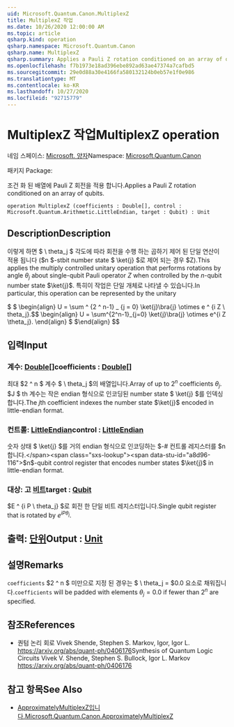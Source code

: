 ```yaml
---
uid: Microsoft.Quantum.Canon.MultiplexZ
title: MultiplexZ 작업
ms.date: 10/26/2020 12:00:00 AM
ms.topic: article
qsharp.kind: operation
qsharp.namespace: Microsoft.Quantum.Canon
qsharp.name: MultiplexZ
qsharp.summary: Applies a Pauli Z rotation conditioned on an array of qubits.
ms.openlocfilehash: f7b1973e18ad396ebe892ad63ae47374a7cafbd5
ms.sourcegitcommit: 29e0d88a30e4166fa580132124b0eb57e1f0e986
ms.translationtype: MT
ms.contentlocale: ko-KR
ms.lasthandoff: 10/27/2020
ms.locfileid: "92715779"
---
```

# <a name="multiplexz-operation"></a><span data-ttu-id="a8d96-102">MultiplexZ 작업</span><span class="sxs-lookup"><span data-stu-id="a8d96-102">MultiplexZ operation</span></span>

<span data-ttu-id="a8d96-103">네임 스페이스: [Microsoft. 양자](xref:Microsoft.Quantum.Canon)</span><span class="sxs-lookup"><span data-stu-id="a8d96-103">Namespace: [Microsoft.Quantum.Canon](xref:Microsoft.Quantum.Canon)</span></span>

<span data-ttu-id="a8d96-104">패키지 [](https://nuget.org/packages/)</span><span class="sxs-lookup"><span data-stu-id="a8d96-104">Package: [](https://nuget.org/packages/)</span></span>


<span data-ttu-id="a8d96-105">조건 화 된 배열에 Pauli Z 회전을 적용 합니다.</span><span class="sxs-lookup"><span data-stu-id="a8d96-105">Applies a Pauli Z rotation conditioned on an array of qubits.</span></span>

```qsharp
operation MultiplexZ (coefficients : Double[], control : Microsoft.Quantum.Arithmetic.LittleEndian, target : Qubit) : Unit
```


## <a name="description"></a><span data-ttu-id="a8d96-106">Description</span><span class="sxs-lookup"><span data-stu-id="a8d96-106">Description</span></span>

<span data-ttu-id="a8d96-107">이렇게 하면 $ \ theta_j $ 각도에 따라 회전을 수행 하는 곱하기 제어 된 단일 연산이 적용 됩니다 ($n $-stbit number state $ \ket{j} $로 제어 되는 경우 $Z).</span><span class="sxs-lookup"><span data-stu-id="a8d96-107">This applies the multiply controlled unitary operation that performs rotations by angle $\theta_j$ about single-qubit Pauli operator $Z$ when controlled by the $n$-qubit number state $\ket{j}$.</span></span>
<span data-ttu-id="a8d96-108">특히이 작업은 단일 개체로 나타낼 수 있습니다.</span><span class="sxs-lookup"><span data-stu-id="a8d96-108">In particular, this operation can be represented by the unitary</span></span>

<span data-ttu-id="a8d96-109">$ $ \begin{align} U = \sum ^ {2 ^ n-1} _ {j = 0} \ket{j}\bra{j} \otimes e ^ {i Z \ theta_j}.</span><span class="sxs-lookup"><span data-stu-id="a8d96-109">$$ \begin{align} U = \sum^{2^n-1}_{j=0} \ket{j}\bra{j} \otimes e^{i Z \theta_j}.</span></span>
<span data-ttu-id="a8d96-110">\end{align} $ $</span><span class="sxs-lookup"><span data-stu-id="a8d96-110">\end{align} $$</span></span>

## <a name="input"></a><span data-ttu-id="a8d96-111">입력</span><span class="sxs-lookup"><span data-stu-id="a8d96-111">Input</span></span>

### <a name="coefficients--double"></a><span data-ttu-id="a8d96-112">계수: [Double](xref:microsoft.quantum.lang-ref.double)[]</span><span class="sxs-lookup"><span data-stu-id="a8d96-112">coefficients : [Double](xref:microsoft.quantum.lang-ref.double)[]</span></span>

<span data-ttu-id="a8d96-113">최대 $2 ^ n $ 계수 $ \ theta_j $의 배열입니다.</span><span class="sxs-lookup"><span data-stu-id="a8d96-113">Array of up to $2^n$ coefficients $\theta_j$.</span></span> <span data-ttu-id="a8d96-114">$J $ th 계수는 작은 endian 형식으로 인코딩된 number state $ \ket{j} $를 인덱싱합니다.</span><span class="sxs-lookup"><span data-stu-id="a8d96-114">The $j$th coefficient indexes the number state $\ket{j}$ encoded in little-endian format.</span></span>


### <a name="control--littleendian"></a><span data-ttu-id="a8d96-115">컨트롤: [LittleEndian](xref:Microsoft.Quantum.Arithmetic.LittleEndian)</span><span class="sxs-lookup"><span data-stu-id="a8d96-115">control : [LittleEndian](xref:Microsoft.Quantum.Arithmetic.LittleEndian)</span></span>

<span data-ttu-id="a8d96-116">숫자 상태 $ \ket{j} $를 거의 endian 형식으로 인코딩하는 $-# 컨트롤 레지스터를 $n 합니다.</span><span class="sxs-lookup"><span data-stu-id="a8d96-116">$n$-qubit control register that encodes number states $\ket{j}$ in little-endian format.</span></span>


### <a name="target--qubit"></a><span data-ttu-id="a8d96-117">대상: 고 [비트](xref:microsoft.quantum.lang-ref.qubit)</span><span class="sxs-lookup"><span data-stu-id="a8d96-117">target : [Qubit](xref:microsoft.quantum.lang-ref.qubit)</span></span>

<span data-ttu-id="a8d96-118">$E ^ {i P \ theta_j} $로 회전 한 단일 비트 레지스터입니다.</span><span class="sxs-lookup"><span data-stu-id="a8d96-118">Single qubit register that is rotated by $e^{i P \theta_j}$.</span></span>



## <a name="output--unit"></a><span data-ttu-id="a8d96-119">출력: [단위](xref:microsoft.quantum.lang-ref.unit)</span><span class="sxs-lookup"><span data-stu-id="a8d96-119">Output : [Unit](xref:microsoft.quantum.lang-ref.unit)</span></span>



## <a name="remarks"></a><span data-ttu-id="a8d96-120">설명</span><span class="sxs-lookup"><span data-stu-id="a8d96-120">Remarks</span></span>

<span data-ttu-id="a8d96-121">`coefficients` $2 ^ n $ 미만으로 지정 된 경우는 $ \ theta_j = $0.0 요소로 채워집니다.</span><span class="sxs-lookup"><span data-stu-id="a8d96-121">`coefficients` will be padded with elements $\theta_j = 0.0$ if fewer than $2^n$ are specified.</span></span>

## <a name="references"></a><span data-ttu-id="a8d96-122">참조</span><span class="sxs-lookup"><span data-stu-id="a8d96-122">References</span></span>

- <span data-ttu-id="a8d96-123">퀀텀 논리 회로 Vivek Shende, Stephen S. Markov, Igor, Igor L. https://arxiv.org/abs/quant-ph/0406176</span><span class="sxs-lookup"><span data-stu-id="a8d96-123">Synthesis of Quantum Logic Circuits Vivek V. Shende, Stephen S. Bullock, Igor L. Markov https://arxiv.org/abs/quant-ph/0406176</span></span>

## <a name="see-also"></a><span data-ttu-id="a8d96-124">참고 항목</span><span class="sxs-lookup"><span data-stu-id="a8d96-124">See Also</span></span>

- [<span data-ttu-id="a8d96-125">ApproximatelyMultiplexZ입니다.</span><span class="sxs-lookup"><span data-stu-id="a8d96-125">Microsoft.Quantum.Canon.ApproximatelyMultiplexZ</span></span>](xref:Microsoft.Quantum.Canon.ApproximatelyMultiplexZ)